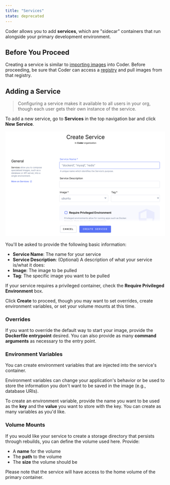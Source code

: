 ```yaml
---
title: "Services"
state: deprecated
---
```


Coder allows you to add **services**, which are "sidecar" containers that run
alongside your primary development environment.

## Before You Proceed

Creating a service is similar to [importing images](../images/importing.md) into
Coder. Before proceeding, be sure that Coder can access a
[registry](../admin/registries/index.md) and pull images from that registry.

## Adding a Service

> Configuring a service makes it available to all users in your org, though each
> user gets their own instance of the service.

To add a new service, go to **Services** in the top navigation bar and click
**New Service**.

![Create a Service](../assets/create-service.png)

You'll be asked to provide the following basic information:

* **Service Name**: The name for your service
* **Service Description**: (Optional) A description of what your service is/what
  it does:
* **Image**: The image to be pulled
* **Tag**: The specific image you want to be pulled

If your service requires a privileged container, check the **Require Privileged
Environment** box.

Click **Create** to proceed, though you may want to set overrides, create
environment variables, or set your volume mounts at this time.

### Overrides

If you want to override the default way to start your image, provide the
**Dockerfile entrypoint** desired. You can also provide as many **command
arguments** as necessary to the entry point.

### Environment Variables

You can create environment variables that are injected into the service's
container.

Environment variables can change your application's behavior or be used to store
the information you don't want to be saved in the image (e.g., database URIs).

To create an environment variable, provide the name you want to be used as the
**key** and the **value** you want to store with the key. You can create as many
variables as you'd like.

### Volume Mounts

If you would like your service to create a storage directory that persists
through rebuilds, you can define the volume used here. Provide:

* A **name** for the volume
* The **path** to the volume
* The **size** the volume should be

Please note that the service will have access to the home volume of the primary
container.
